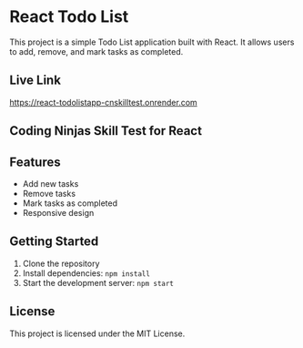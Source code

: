# React Todo List

This project is a simple Todo List application built with React. It allows users to add, remove, and mark tasks as completed.

## Live Link
https://react-todolistapp-cnskilltest.onrender.com

## Coding Ninjas Skill Test for React

## Features
- Add new tasks
- Remove tasks
- Mark tasks as completed
- Responsive design

## Getting Started

1. Clone the repository
2. Install dependencies: `npm install`
3. Start the development server: `npm start`

## License

This project is licensed under the MIT License.
